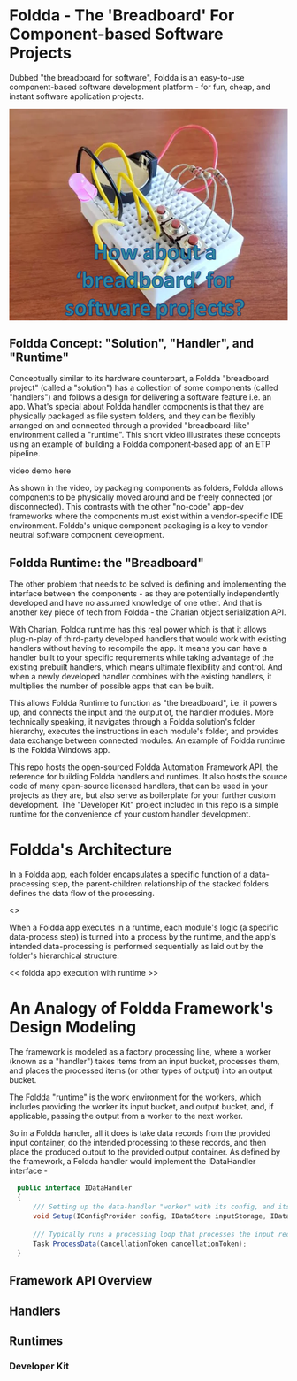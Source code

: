# Foldda - The 'Breadboard' For Component-based Software Projects

Dubbed "the breadboard for software", Foldda is an easy-to-use component-based software development platform - for fun, cheap, and instant software application projects.

<div align="center">
<img src="_Resources/foldda-breadboard.png" width="650" align="center">
</div>

## Foldda Concept: "Solution", "Handler", and "Runtime"

Conceptually similar to its hardware counterpart, a Foldda "breadboard project" (called a "solution") has a collection of some components (called "handlers") and follows a design for delivering a software feature i.e. an app. What's special about Foldda handler components is that they are physically packaged as file system folders, and they can be flexibly arranged on and connected through a provided "breadboard-like" environment called a "runtime". This short video illustrates these concepts using an example of building a Foldda component-based app of an ETP pipeline.

video demo here

As shown in the video, by packaging components as folders, Foldda allows components to be physically moved around and be freely connected (or disconnected). This contrasts with the other "no-code" app-dev frameworks where the components must exist within a vendor-specific IDE environment. Foldda's unique component packaging is a key to vendor-neutral software component development.

## Foldda Runtime: the "Breadboard"

The other problem that needs to be solved is defining and implementing the interface between the components - as they are potentially independently developed and have no assumed knowledge of one other. And that is another key piece of tech from Foldda - the Charian object serialization API.

With Charian, Foldda runtime has this real power which is that it allows plug-n-play of third-party developed handlers that would work with existing handlers without having to recompile the app. It means you can have a handler built to your specific requirements while taking advantage of the existing prebuilt handlers, which means ultimate flexibility and control. And when a newly developed handler combines with the existing handlers, it multiplies the number of possible apps that can be built.

This allows Foldda Runtime to function as "the breadboard", i.e. it powers up, and connects the input and the output of, the handler modules. More technically speaking, it navigates through a Foldda solution's folder hierarchy, executes the instructions in each module's folder, and provides data exchange between connected modules. An example of Foldda runtime is the Foldda Windows app.

This repo hosts the open-sourced Foldda Automation Framework API, the reference for building Foldda handlers and runtimes. It also hosts the source code of many open-source licensed handlers, that can be used in your projects as they are, but also serve as boilerplate for your further custom development. The "Developer Kit" project included in this repo is a simple runtime for the convenience of your custom handler development.

# Foldda's Architecture

In a Foldda app, each folder encapsulates a specific function of a data-processing step, the parent-children relationship of the stacked folders defines the data flow of the processing.

<<A pic of Foldda program flow>>

When a Foldda app executes in a runtime, each module's logic (a specific data-process step) is turned into a process by the runtime, and the app's intended data-processing is performed sequentially as laid out by the folder's hierarchical structure.

<< foldda app execution with runtime >>

# An Analogy of Foldda Framework's Design Modeling

The framework is modeled as a factory processing line, where a worker (known as a "handler") takes items from an input bucket, processes them, and places the processed items (or other types of output) into an output bucket.

The Foldda "runtime" is the work environment for the workers, which includes providing the worker its input bucket, and output bucket, and, if applicable, passing the output from a worker to the next worker.

So in a Foldda handler, all it does is take data records from the provided input container, do the intended processing to these records, and then place the produced output to the provided output container. As defined by the framework, a Foldda handler would implement the IDataHandler interface - 

```csharp
  public interface IDataHandler
  {
      /// Setting up the data-handler "worker" with its config, and its input and output storage 
      void Setup(IConfigProvider config, IDataStore inputStorage, IDataStore ouputStorage);

      /// Typically runs a processing loop that processes the input records and saves the output records to the output storage.
      Task ProcessData(CancellationToken cancellationToken);
  }
```

## Framework API Overview

## Handlers

## Runtimes

### Developer Kit




